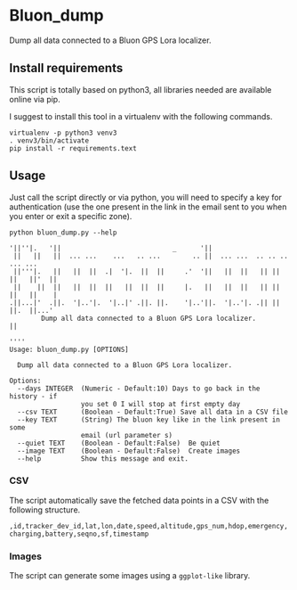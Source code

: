 # Bluon_dump
Dump all data connected to a Bluon GPS Lora localizer.

## Install requirements
This script is totally based on python3, all libraries needed are available online via pip.

I suggest to install this tool in a virtualenv with the following commands.

```
virtualenv -p python3 venv3
. venv3/bin/activate
pip install -r requirements.text
```

## Usage
Just call the script directly or via python, you will need to specify a key for authentication (use the one present in the link in the email sent to you when you enter or exit a specific zone).

```
python bluon_dump.py --help

'||''|.   '||                            _      '||
 ||   ||   ||  ... ...    ...   .. ...        .. ||  ... ...  .. .. ..   ... ...
 ||'''|.   ||   ||  ||  .|  '|.  ||  ||     .'  '||   ||  ||   || || ||   ||'  ||
 ||    ||  ||   ||  ||  ||   ||  ||  ||     |.   ||   ||  ||   || || ||   ||    |
.||...|'  .||.  '|..'|.  '|..|' .||. ||.    '|..'||.  '|..'|. .|| || ||.  ||...'
        Dump all data connected to a Bluon GPS Lora localizer.           ||
                                                                        ''''
Usage: bluon_dump.py [OPTIONS]

  Dump all data connected to a Bluon GPS Lora localizer.

Options:
  --days INTEGER  (Numeric - Default:10) Days to go back in the history - if
                  you set 0 I will stop at first empty day
  --csv TEXT      (Boolean - Default:True) Save all data in a CSV file
  --key TEXT      (String) The bluon key like in the link present in some
                  email (url parameter s)
  --quiet TEXT    (Boolean - Default:False)  Be quiet
  --image TEXT    (Boolean - Default:False)  Create images
  --help          Show this message and exit.
```

### CSV
The script automatically save the fetched data points in a CSV with the following structure.

`,id,tracker_dev_id,lat,lon,date,speed,altitude,gps_num,hdop,emergency,charging,battery,seqno,sf,timestamp`

### Images
The script can generate some images using a `ggplot-like` library. 
